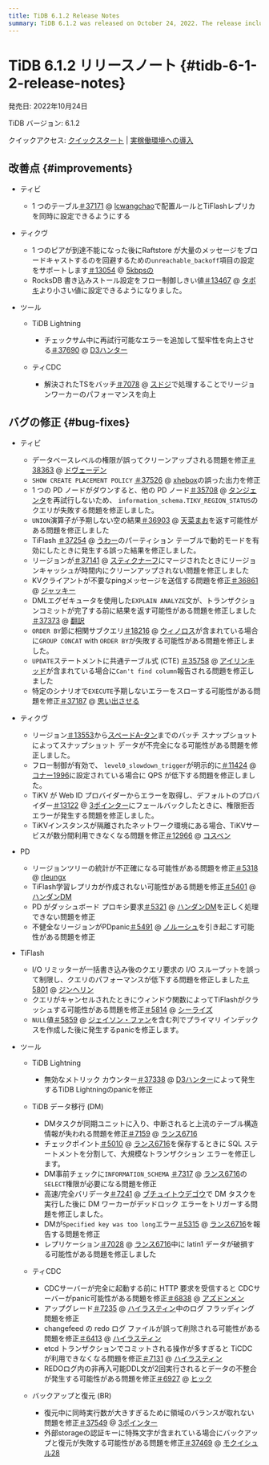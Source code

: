```yaml
---
title: TiDB 6.1.2 Release Notes
summary: TiDB 6.1.2 was released on October 24, 2022. The release includes improvements to TiDB, TiKV, Tools, PD, TiFlash, and bug fixes for various issues in each component. The improvements include setting placement rules and TiFlash replicas simultaneously, support for configuring various settings, and enhancing performance. Bug fixes address issues such as incorrect cleanup of privileges, incorrect output, query failures, and performance issues.
---
```


# TiDB 6.1.2 リリースノート {#tidb-6-1-2-release-notes}

発売日: 2022年10月24日

TiDB バージョン: 6.1.2

クイックアクセス: [クイックスタート](https://docs.pingcap.com/tidb/v6.1/quick-start-with-tidb) | [実稼働環境への導入](https://docs.pingcap.com/tidb/v6.1/production-deployment-using-tiup)

## 改善点 {#improvements}

-   ティビ

    -   1 つのテーブル[＃37171](https://github.com/pingcap/tidb/issues/37171) @ [lcwangchao](https://github.com/lcwangchao)で配置ルールとTiFlashレプリカを同時に設定できるようにする

-   ティクヴ

    -   1 つのピアが到達不能になった後にRaftstore が大量のメッセージをブロードキャストするのを回避するための`unreachable_backoff`項目の設定をサポートします[＃13054](https://github.com/tikv/tikv/issues/13054) @ [5kbpsの](https://github.com/5kbpers)
    -   RocksDB 書き込みストール設定をフロー制御しきい値[＃13467](https://github.com/tikv/tikv/issues/13467) @ [タボキ](https://github.com/tabokie)より小さい値に設定できるようになりました。

-   ツール

    -   TiDB Lightning

        -   チェックサム中に再試行可能なエラーを追加して堅牢性を向上させる[＃37690](https://github.com/pingcap/tidb/issues/37690) @ [D3ハンター](https://github.com/D3Hunter)

    -   ティCDC

        -   解決されたTSをバッチ[＃7078](https://github.com/pingcap/tiflow/issues/7078) @ [スドジ](https://github.com/sdojjy)で処理することでリージョンワーカーのパフォーマンスを向上

## バグの修正 {#bug-fixes}

-   ティビ

    -   データベースレベルの権限が誤ってクリーンアップされる問題を修正[＃38363](https://github.com/pingcap/tidb/issues/38363) @ [ドヴェーデン](https://github.com/dveeden)
    -   `SHOW CREATE PLACEMENT POLICY` [＃37526](https://github.com/pingcap/tidb/issues/37526) @ [xhebox](https://github.com/xhebox)の誤った出力を修正
    -   1 つの PD ノードがダウンすると、他の PD ノード[＃35708](https://github.com/pingcap/tidb/issues/35708) @ [タンジェンタ](https://github.com/tangenta)を再試行しないため、 `information_schema.TIKV_REGION_STATUS`のクエリが失敗する問題を修正しました。
    -   `UNION`演算子が予期しない空の結果[＃36903](https://github.com/pingcap/tidb/issues/36903) @ [天菜まお](https://github.com/tiancaiamao)を返す可能性がある問題を修正しました
    -   TiFlash [＃37254](https://github.com/pingcap/tidb/issues/37254) @ [うわー](https://github.com/wshwsh12)のパーティション テーブルで動的モードを有効にしたときに発生する誤った結果を修正しました。
    -   リージョンが[＃37141](https://github.com/pingcap/tidb/issues/37141) @ [スティクナーフ](https://github.com/sticnarf)にマージされたときにリージョンキャッシュが時間内にクリーンアップされない問題を修正しました
    -   KVクライアントが不要なpingメッセージを送信する問題を修正[＃36861](https://github.com/pingcap/tidb/issues/36861) @ [ジャッキー](https://github.com/jackysp)
    -   DMLエグゼキュータを使用した`EXPLAIN ANALYZE`文が、トランザクションコミットが完了する前に結果を返す可能性がある問題を修正しました[＃37373](https://github.com/pingcap/tidb/issues/37373) @ [翻訳](https://github.com/cfzjywxk)
    -   `ORDER BY`節に相関サブクエリ[＃18216](https://github.com/pingcap/tidb/issues/18216) @ [ウィノロス](https://github.com/winoros)が含まれている場合に`GROUP CONCAT` with `ORDER BY`が失敗する可能性がある問題を修正しました。
    -   `UPDATE`ステートメントに共通テーブル式 (CTE) [＃35758](https://github.com/pingcap/tidb/issues/35758) @ [アイリンキッド](https://github.com/AilinKid)が含まれている場合に`Can't find column`報告される問題を修正しました
    -   特定のシナリオで`EXECUTE`予期しないエラーをスローする可能性がある問題を修正[＃37187](https://github.com/pingcap/tidb/issues/37187) @ [思い出させる](https://github.com/Reminiscent)

-   ティクヴ

    -   リージョン[＃13553](https://github.com/tikv/tikv/issues/13553)から[スペードA-タン](https://github.com/SpadeA-Tang)までのバッチ スナップショットによってスナップショット データが不完全になる可能性がある問題を修正しました。
    -   フロー制御が有効で、 `level0_slowdown_trigger`が明示的に[＃11424](https://github.com/tikv/tikv/issues/11424) @ [コナー1996](https://github.com/Connor1996)に設定されている場合に QPS が低下する問題を修正しました。
    -   TiKV が Web ID プロバイダーからエラーを取得し、デフォルトのプロバイダー[＃13122](https://github.com/tikv/tikv/issues/13122) @ [3ポインター](https://github.com/3pointer)にフェールバックしたときに、権限拒否エラーが発生する問題を修正しました。
    -   TiKVインスタンスが隔離されたネットワーク環境にある場合、TiKVサービスが数分間利用できなくなる問題を修正[＃12966](https://github.com/tikv/tikv/issues/12966) @ [コスベン](https://github.com/cosven)

-   PD

    -   リージョンツリーの統計が不正確になる可能性がある問題を修正[＃5318](https://github.com/tikv/pd/issues/5318) @ [rleungx](https://github.com/rleungx)
    -   TiFlash学習レプリカが作成されない可能性がある問題を修正[＃5401](https://github.com/tikv/pd/issues/5401) @ [ハンダンDM](https://github.com/HunDunDM)
    -   PD がダッシュボード プロキシ要求[＃5321](https://github.com/tikv/pd/issues/5321) @ [ハンダンDM](https://github.com/HunDunDM)を正しく処理できない問題を修正
    -   不健全なリージョンがPDpanic[＃5491](https://github.com/tikv/pd/issues/5491) @ [ノルーシュ](https://github.com/nolouch)を引き起こす可能性がある問題を修正

-   TiFlash

    -   I/O リミッターが一括書き込み後のクエリ要求の I/O スループットを誤って制限し、クエリのパフォーマンスが低下する問題を修正しました[＃5801](https://github.com/pingcap/tiflash/issues/5801) @ [ジンヘリン](https://github.com/JinheLin)
    -   クエリがキャンセルされたときにウィンドウ関数によってTiFlashがクラッシュする可能性がある問題を修正[＃5814](https://github.com/pingcap/tiflash/issues/5814) @ [シーライズ](https://github.com/SeaRise)
    -   `NULL`値[＃5859](https://github.com/pingcap/tiflash/issues/5859) @ [ジェイソン・ファン](https://github.com/JaySon-Huang)を含む列でプライマリ インデックスを作成した後に発生するpanicを修正します。

-   ツール

    -   TiDB Lightning

        -   無効なメトリック カウンター[＃37338](https://github.com/pingcap/tidb/issues/37338) @ [D3ハンター](https://github.com/D3Hunter)によって発生するTiDB Lightningのpanicを修正

    -   TiDB データ移行 (DM)

        -   DMタスクが同期ユニットに入り、中断されると上流のテーブル構造情報が失われる問題を修正[＃7159](https://github.com/pingcap/tiflow/issues/7159) @ [ランス6716](https://github.com/lance6716)
        -   チェックポイント[＃5010](https://github.com/pingcap/tiflow/issues/5010) @ [ランス6716](https://github.com/lance6716)を保存するときに SQL ステートメントを分割して、大規模なトランザクション エラーを修正します。
        -   DM事前チェックに`INFORMATION_SCHEMA` [＃7317](https://github.com/pingcap/tiflow/issues/7317) @ [ランス6716](https://github.com/lance6716)の`SELECT`権限が必要になる問題を修正
        -   高速/完全バリデータ[＃7241](https://github.com/pingcap/tiflow/issues/7241) @ [ブチュイトウデゴウ](https://github.com/buchuitoudegou)で DM タスクを実行した後に DM ワーカーがデッドロック エラーをトリガーする問題を修正しました。
        -   DMが`Specified key was too long`エラー[＃5315](https://github.com/pingcap/tiflow/issues/5315) @ [ランス6716](https://github.com/lance6716)を報告する問題を修正
        -   レプリケーション[＃7028](https://github.com/pingcap/tiflow/issues/7028) @ [ランス6716](https://github.com/lance6716)中に latin1 データが破損する可能性がある問題を修正しました

    -   ティCDC

        -   CDCサーバーが完全に起動する前に HTTP 要求を受信すると CDCサーバーがpanic可能性がある問題を修正[＃6838](https://github.com/pingcap/tiflow/issues/6838) @ [アズドンメン](https://github.com/asddongmen)
        -   アップグレード[＃7235](https://github.com/pingcap/tiflow/issues/7235) @ [ハイラスティン](https://github.com/hi-rustin)中のログ フラッディング問題を修正
        -   changefeed の redo ログ ファイルが誤って削除される可能性がある問題を修正[＃6413](https://github.com/pingcap/tiflow/issues/6413) @ [ハイラスティン](https://github.com/hi-rustin)
        -   etcd トランザクションでコミットされる操作が多すぎると TiCDC が利用できなくなる問題を修正[＃7131](https://github.com/pingcap/tiflow/issues/7131) @ [ハイラスティン](https://github.com/hi-rustin)
        -   REDOログ内の非再入可能DDL文が2回実行されるとデータの不整合が発生する可能性がある問題を修正[＃6927](https://github.com/pingcap/tiflow/issues/6927) @ [ヒック](https://github.com/hicqu)

    -   バックアップと復元 (BR)

        -   復元中に同時実行数が大きすぎるために領域のバランスが取れない問題を修正[＃37549](https://github.com/pingcap/tidb/issues/37549) @ [3ポインター](https://github.com/3pointer)
        -   外部storageの認証キーに特殊文字が含まれている場合にバックアップと復元が失敗する可能性がある問題を修正[＃37469](https://github.com/pingcap/tidb/issues/37469) @ [モクイシュル28](https://github.com/MoCuishle28)
